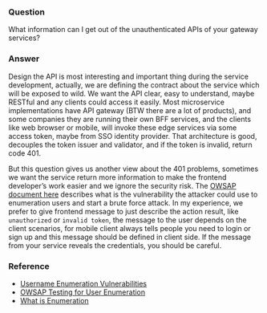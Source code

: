 ### Question

What information can I get out of the unauthenticated APIs of your gateway services?

### Answer

Design the API is most interesting and important thing during the service development, actually, we are defining the contract about the service which will be exposed to wild.  We want the API clear, easy to understand, maybe RESTful and any clients could access it easily.  Most microservice implementations have API gateway (BTW there are a lot of products), and some companies they are running their own BFF services, and the clients like web browser or mobile, will invoke these edge services via some access token, maybe from SSO identity provider.  That architecture is good, decouples the token issuer and validator, and if the token is invalid, return code 401.

But this question gives us another view about the 401 problems, sometimes we want the service return more information to make the frontend developer’s work easier and we ignore the security risk.  The [OWSAP document here](https://www.owasp.org/index.php/Testing_for_User_Enumeration_and_Guessable_User_Account_(OWASP-AT-002)) describes what is the vulnerability the attacker could use to enumeration users and start a brute force attack.  In my experience, we prefer to give frontend message to just describe the action result, like `unauthorized` or `invalid token`, the message to the user depends on the client scenarios, for mobile client always tells people you need to login or sign up and this message should be defined in client side.  If the message from your service reveals the credentials, you should be careful.


### Reference
- [Username Enumeration Vulnerabilities](https://www.gnucitizen.org/blog/username-enumeration-vulnerabilities/)
- [OWSAP Testing for User Enumeration](https://www.owasp.org/index.php/Testing_for_User_Enumeration_and_Guessable_User_Account_(OWASP-AT-002))
- [What is Enumeration](https://resources.infosecinstitute.com/what-is-enumeration/)
